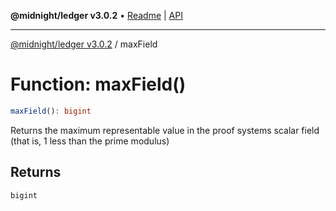 **@midnight/ledger v3.0.2** • [Readme](../README.md) \| [API](../globals.md)

***

[@midnight/ledger v3.0.2](../README.md) / maxField

# Function: maxField()

```ts
maxField(): bigint
```

Returns the maximum representable value in the proof systems scalar field
(that is, 1 less than the prime modulus)

## Returns

`bigint`
